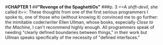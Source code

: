 #**CHAPTER 1**
##**"Revenge of the SpaghettiOs"**
###p. 3
==A *shift-devil*, she called it==:
These thoughts from one of the first serious programmers I spoke to, one
of those who (without knowing it) convinced me to go further: the
inimitable coder/writer Ellen Ullman, whose books, especially *Close to
the Machine*, I can't recommend highly enough. All programmers speak of
needing "clearly defined boundaries between things," in their work but
Ullman speaks specifically of the necessity of "defined interfaces."